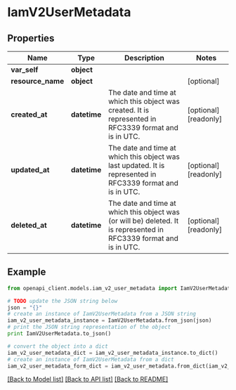 # IamV2UserMetadata


## Properties
Name | Type | Description | Notes
------------ | ------------- | ------------- | -------------
**var_self** | **object** |  | 
**resource_name** | **object** |  | [optional] 
**created_at** | **datetime** | The date and time at which this object was created. It is represented in RFC3339 format and is in UTC. | [optional] [readonly] 
**updated_at** | **datetime** | The date and time at which this object was last updated. It is represented in RFC3339 format and is in UTC. | [optional] [readonly] 
**deleted_at** | **datetime** | The date and time at which this object was (or will be) deleted. It is represented in RFC3339 format and is in UTC. | [optional] [readonly] 

## Example

```python
from openapi_client.models.iam_v2_user_metadata import IamV2UserMetadata

# TODO update the JSON string below
json = "{}"
# create an instance of IamV2UserMetadata from a JSON string
iam_v2_user_metadata_instance = IamV2UserMetadata.from_json(json)
# print the JSON string representation of the object
print IamV2UserMetadata.to_json()

# convert the object into a dict
iam_v2_user_metadata_dict = iam_v2_user_metadata_instance.to_dict()
# create an instance of IamV2UserMetadata from a dict
iam_v2_user_metadata_form_dict = iam_v2_user_metadata.from_dict(iam_v2_user_metadata_dict)
```
[[Back to Model list]](../ccloud/README.md#documentation-for-models) [[Back to API list]](../ccloud/README.md#documentation-for-api-endpoints) [[Back to README]](../ccloud/README.md)


